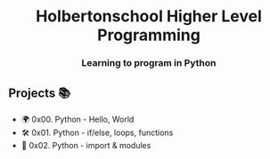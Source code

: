 <h1 align="center">Holbertonschool Higher Level Programming</h1>
<h3 align="center">Learning to program in Python</h3>

## Projects 📚

- 🌍 0x00. Python - Hello, World 
- 🛠 0x01. Python - if/else, loops, functions 
- 💽 0x02. Python - import & modules

